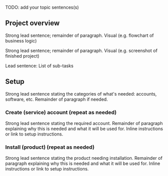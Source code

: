 <!-- 1. Topic sentence(s) --------------------------------------------------------------------------------

    Goal: briefly summarize the project and setup requirements in 1-3 sentences.

    Heading: none

    Pattern: "You'll be <doing> a <thing> that <goal>. Here, we'll discuss the project <big picture>. We'll also cover the <things> you'll need."

    Example: "You'll be <building> a <Logic App> that <determines the sentiment of new tweets and reacts accordingly>. Here, we'll discuss the project <business logic and target behavior>. We'll also cover the <accounts and software> you'll need."
-->
TODO: add your topic sentences(s)

<!-- 2. Project overview -------------------------------------------------------------------------------------

    Goal: Describe the end state of the project and the tasks they'll need to do in their solution. Keep the discussion at a high level and avoid implementation details.

    Structure:
        1. H2 of "Project overview"
        1. Lead sentence summarizing project goal(s). Remainder of paragraph describing project behavior in 1-2 sentences.
        1. One or both of the following:
            1. Paragraph followed by conceptual diagram or flowchart that captures the conditions the finished project must satisfy.
            1. Paragraph with a screenshot of the finished project. 
        1. Lead sentence followed by numbered list of sub-tasks needed to complete the project. You can use the exercise-unit titles as the basis for the list.

    Example:
        "The goal of the project is to design, build, and test a Logic App that processes tweets. Your app will check Twitter periodically for new tweets about your company. You'll determine whether the sentiment of tweet is positive or negative and branch the app based on the results.

        The following flowchart shows the business logic the app needs to perform:
            <flowchart>

        You'll map each business rule to a Logic Apps connector and assemble the connectors into an app. The following diagram shows the mapping:
            <diagram>

        The key tasks you'll need to do are:
            1. Select the connectors you'll need to implement the business rules.
            1. Create the app and add a trigger to launch the app when a new tweet is available.
            1. Use the Azure machine learning analytics service to analyze the text of the tweet.
            1. Based on the tweet sentiment, you'll either store the tweet in a database or email it to customer service.
-->
## Project overview
Strong lead sentence; remainder of paragraph.
Visual (e.g. flowchart of business logic)

Strong lead sentence; remainder of paragraph.
Visual (e.g. screenshot of finished project)

Lead sentence:
List of sub-tasks

<!-- 3. Setup -------------------------------------------------------------------------------------

    Goal: Guide the learner though any needed setup such as required accounts or local software installations.

    Structure:
        1. H2 of "Setup"
        2. 1 paragraph of text giving a conceptual overview of the needed setup
        3. One H3 per setup item explaining the need and giving instructions.
            - Use "Create <service> account" as the H3 for account creation.
            - Use "Install <product>" as the H3 for software installation.
            - For setup items beyond accounts and software, use an H3 that follows the "<verb> <item>" pattern.

    Example:
        "To complete the project, you'll need a Twitter account, an Azure account, and a local installation of Visual Studio Code.

        ### Create Twitter account
            Your Logic App needs to pull new tweets from Twitter using the Twitter connector. Under the hood, the Twitter connector uses the Twitter API. The Twitter API requires authentication via a username and password, which means that you'll need a Twitter account.
            1. Go to <link> and create an account.
            1. Record your username and password, you'll need it later.

        ...

        ### Install Visual Studio Code
            You'll use Visual Studio Code to create your Logic App. All your work will be done directly in VS Code: connecting to your Azure account, selecting your Azure subscription, and building your app. This section guides you through the installation and setup of VS Code on your local machine.
            1. Go to <link> and follow the installation steps for your platform.
            1. Go to <link> and follow the steps to connect to your Azure account from VS Code.
            1. Go to <link> and follow the steps to select your Azure subscription."

    Note: The "Setup" section is optional. If the project doesn't require any setup, omit this entire section.
    In that case, also remove the "Project overview" H2 (while leaving the content of that H2) to avoid a page
    containing a single H2.
-->
## Setup
Strong lead sentence stating the categories of what's needed: accounts, software, etc.
Remainder of paragraph if needed.
### Create (service) account (repeat as needed)
Strong lead sentence stating the required account.
Remainder of paragraph explaining why this is needed and what it will be used for.
Inline instructions or link to setup instructions.
### Install (product) (repeat as needed)
Strong lead sentence stating the product needing installation.
Remainder of paragraph explaining why this is needed and what it will be used for.
Inline instructions or link to setup instructions.

<!-- - - - - - - - - - - - - - - - - - - - - - - - - - - - - - - - - - - - - - - - -->

<!-- Do not add a unit summary or references/links -->